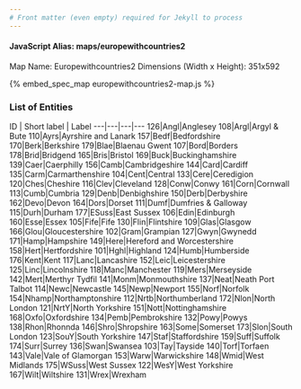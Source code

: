 ```yaml
---
# Front matter (even empty) required for Jekyll to process
---
```


#### JavaScript Alias: maps/europewithcountries2

Map Name: Europewithcountries2
Dimensions (Width x Height): 351x592


{% embed_spec_map europewithcountries2-map.js %}

### List of Entities

ID | Short label | Label
---|---|---|---
126|Angl|Anglesey
108|Argl|Argyl & Bute
110|Ayrs|Ayrshire and Lanark
157|Bedf|Bedfordshire
170|Berk|Berkshire
179|Blae|Blaenau Gwent
107|Bord|Borders
178|Brid|Bridgend
165|Bris|Bristol
169|Buck|Buckinghamshire
139|Caer|Caerphilly
156|Camb|Cambridgeshire
144|Card|Cardiff
135|Carm|Carmarthenshire
104|Cent|Central
133|Cere|Ceredigion
120|Ches|Cheshire
116|Clev|Cleveland
128|Conw|Conwy
161|Corn|Cornwall
113|Cumb|Cumbria
129|Denb|Denbighshire
150|Derb|Derbyshire
162|Devo|Devon
164|Dors|Dorset
111|Dumf|Dumfries & Galloway
115|Durh|Durham
177|ESuss|East Sussex
106|Edin|Edinburgh
160|Esse|Essex
105|Fife|Fife
130|Flin|Flintshire
109|Glas|Glasgow
166|Glou|Gloucestershire
102|Gram|Grampian
127|Gwyn|Gwynedd
171|Hamp|Hampshire
149|Here|Hereford and Worcestershire
158|Hert|Hertfordshire
101|Hghl|Highland
124|Humb|Humberside
176|Kent|Kent
117|Lanc|Lancashire
152|Leic|Leicestershire
125|Linc|Lincolnshire
118|Manc|Manchester
119|Mers|Merseyside
142|Mert|Merthyr Tydfil
141|Monm|Monmouthshire
137|Neat|Neath Port Talbot
114|Newc|Newcastle
145|Newp|Newport
155|Norf|Norfolk
154|Nhamp|Northamptonshire
112|Nrtb|Northumberland
172|Nlon|North London
121|NrtY|North Yorkshire
151|Nott|Nottinghamshire
168|Oxfo|Oxfordshire
134|Pemb|Pembrokshire
132|Powy|Powys
138|Rhon|Rhonnda
146|Shro|Shropshire
163|Some|Somerset
173|Slon|South London
123|SouY|South Yorkshire
147|Staf|Staffordshire
159|Suff|Suffolk
174|Surr|Surrey
136|Swan|Swansea
103|Tay|Tayside
140|Torf|Torfaen
143|Vale|Vale of Glamorgan
153|Warw|Warwickshire
148|Wmid|West Midlands
175|WSuss|West Sussex
122|WesY|West Yorkshire
167|Wilt|Wiltshire
131|Wrex|Wrexham		